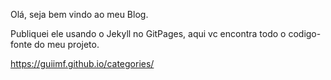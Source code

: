 Olá, seja bem vindo ao meu Blog.

Publiquei ele usando o Jekyll no GitPages, aqui vc encontra todo o codigo-fonte do meu projeto.

https://guiimf.github.io/categories/
